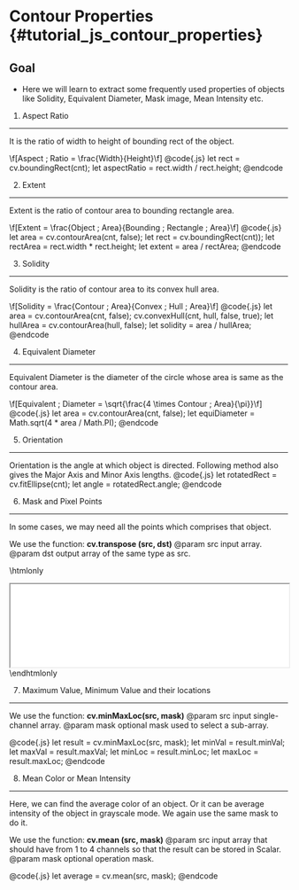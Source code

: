 Contour Properties {#tutorial_js_contour_properties}
==================

Goal
----

-   Here we will learn to extract some frequently used properties of objects like Solidity, Equivalent
Diameter, Mask image, Mean Intensity etc.

1. Aspect Ratio
---------------

It is the ratio of width to height of bounding rect of the object.

\f[Aspect \; Ratio = \frac{Width}{Height}\f]
@code{.js}
let rect = cv.boundingRect(cnt);
let aspectRatio = rect.width / rect.height;
@endcode

2. Extent
---------

Extent is the ratio of contour area to bounding rectangle area.

\f[Extent = \frac{Object \; Area}{Bounding \; Rectangle \; Area}\f]
@code{.js}
let area = cv.contourArea(cnt, false);
let rect = cv.boundingRect(cnt));
let rectArea = rect.width * rect.height;
let extent = area / rectArea;
@endcode

3. Solidity
-----------

Solidity is the ratio of contour area to its convex hull area.

\f[Solidity = \frac{Contour \; Area}{Convex \; Hull \; Area}\f]
@code{.js}
let area = cv.contourArea(cnt, false);
cv.convexHull(cnt, hull, false, true);
let hullArea = cv.contourArea(hull, false);
let solidity = area / hullArea;
@endcode

4. Equivalent Diameter
----------------------

Equivalent Diameter is the diameter of the circle whose area is same as the contour area.

\f[Equivalent \; Diameter = \sqrt{\frac{4 \times Contour \; Area}{\pi}}\f]
@code{.js}
let area = cv.contourArea(cnt, false);
let equiDiameter = Math.sqrt(4 * area / Math.PI);
@endcode

5. Orientation
--------------

Orientation is the angle at which object is directed. Following method also gives the Major Axis and
Minor Axis lengths.
@code{.js}
let rotatedRect = cv.fitEllipse(cnt);
let angle = rotatedRect.angle;
@endcode

6. Mask and Pixel Points
------------------------

In some cases, we may need all the points which comprises that object.

We use the function: **cv.transpose (src, dst)**
@param src   input array.
@param dst   output array of the same type as src.

\htmlonly
<iframe src="../../js_contour_properties_transpose.html" width="100%"
        onload="this.style.height=this.contentDocument.body.scrollHeight +'px';">
</iframe>
\endhtmlonly

7. Maximum Value, Minimum Value and their locations
---------------------------------------------------

We use the function: **cv.minMaxLoc(src, mask)**
@param src      input single-channel array.
@param mask     optional mask used to select a sub-array.

@code{.js}
let result = cv.minMaxLoc(src, mask);
let minVal = result.minVal;
let maxVal = result.maxVal;
let minLoc = result.minLoc;
let maxLoc = result.maxLoc;
@endcode

8. Mean Color or Mean Intensity
-------------------------------

Here, we can find the average color of an object. Or it can be average intensity of the object in
grayscale mode. We again use the same mask to do it.

We use the function: **cv.mean (src, mask)**
@param src   input array that should have from 1 to 4 channels so that the result can be stored in Scalar.
@param mask  optional operation mask.

@code{.js}
let average = cv.mean(src, mask);
@endcode
